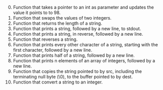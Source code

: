 0. Function that takes a pointer to an int as parameter and updates the value it points to to 98.
1. Function that swaps the values of two integers.
2. Function that returns the length of a string.
3. Function that prints a string, followed by a new line, to stdout.
4. Function that prints a string, in reverse, followed by a new line.
5. Function that reverses a string.
6. Function that prints every other character of a string, starting with the first character, followed by a new line.
7. Function that prints half of a string, followed by a new line.
8. Function that prints n elements of an array of integers, followed by a new line.
9. Function that copies the string pointed to by src, including the terminating null byte (\0), to the buffer pointed to by dest.
100. Function that convert a string to an integer.
